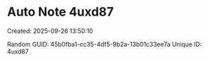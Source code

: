 ﻿# Auto Note 4uxd87
Created: 2025-09-26 13:50:10

Random GUID: 45b0fba1-cc35-4df5-9b2a-13b01c33ee7a
Unique ID: 4uxd87
